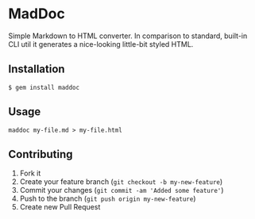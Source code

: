 # MadDoc

Simple Markdown to HTML converter. In comparison to standard, built-in CLI
util it generates a nice-looking little-bit styled HTML.


## Installation

    $ gem install maddoc


## Usage

    maddoc my-file.md > my-file.html


## Contributing

1. Fork it
2. Create your feature branch (`git checkout -b my-new-feature`)
3. Commit your changes (`git commit -am 'Added some feature'`)
4. Push to the branch (`git push origin my-new-feature`)
5. Create new Pull Request

